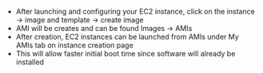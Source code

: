 - After launching and configuring your EC2 instance, click on the instance -> image and template -> create image
- AMI will be creates and can be found Images -> AMIs
- After creation, EC2 instances can be launched from AMIs under My AMIs tab on instance creation page
- This will allow faster initial boot time since software will already be installed